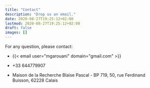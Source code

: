 ```yaml
---
title: "Contact"
description: "Drop us an email."
date: 2020-08-27T19:25:12+02:00
lastmod: 2020-08-27T19:25:12+02:00
draft: false
images: []
---
```

<link rel="stylesheet" href="https://cdnjs.cloudflare.com/ajax/libs/font-awesome/5.9.0/css/all.css">

For any question, please contact:
 

 - <i class="fa fa-envelope  " aria-hidden="true"></i> {{< email user="mgarouani" domain="gmail.com" >}} 
 
 - <i class="fa fa-phone-square-alt	 " aria-hidden="true"></i> +33 644779907

-  <i class="fa fa-map-marker" aria-hidden="true"></i> Maison de la Recherche Blaise Pascal - BP 719, 50, rue Ferdinand Buisson, 62228 Calais
 